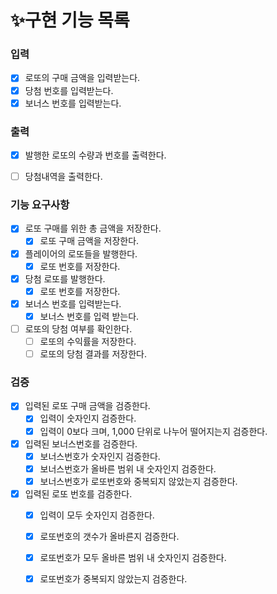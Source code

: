 # ✨구현 기능 목록

### 입력 
- [X] 로또의 구매 금액을 입력받는다.
- [X] 당첨 번호를 입력받는다.
- [X] 보너스 번호를 입력받는다.

### 출력 
- [X] 발행한 로또의 수량과 번호를 출력한다.
- [ ] 당첨내역을 출력한다.


### 기능 요구사항
- [X] 로또 구매를 위한 총 금액을 저장한다.
    - [X] 로또 구매 금액을 저장한다.

- [X] 플레이어의 로또들을 발행한다.
  - [X] 로또 번호를 저장한다.

- [X] 당첨 로또를 발행한다.
  - [X] 로또 번호를 저장한다.

- [X] 보너스 번호를 입력받는다.
  - [X] 보너스 번호를 입력 받는다.

- [ ] 로또의 당첨 여부를 확인한다.
  - [ ] 로또의 수익률을 저장한다.
  - [ ] 로또의 당첨 결과를 저장한다.

### 검증
- [X] 입력된 로또 구매 금액을 검증한다.
  - [X] 입력이 숫자인지 검증한다.
  - [X] 입력이 0보다 크며, 1,000 단위로 나누어 떨어지는지 검증한다.
- [X] 입력된 보너스번호를 검증한다.
  - [X] 보너스번호가 숫자인지 검증한다.
  - [X] 보너스번호가 올바른 범위 내 숫자인지 검증한다.
  - [X] 보너스번호가 로또번호와 중복되지 않았는지 검증한다.
- [X] 입력된 로또 번호를 검증한다.
  - [X] 입력이 모두 숫자인지 검증한다.
  - [X] 로또번호의 갯수가 올바른지 검증한다.
  - [X] 로또번호가 모두 올바른 범위 내 숫자인지 검증한다.
  - [X] 로또번호가 중복되지 않았는지 검증한다.


  
